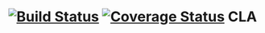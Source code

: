 [![Build Status](https://travis-ci.org/KharitonOff/clahub.svg?branch=master)](https://travis-ci.org/KharitonOff/clahub)  [![Coverage Status](https://img.shields.io/coveralls/KharitonOff/clahub.svg)](https://coveralls.io/r/KharitonOff/clahub)
CLA 
===